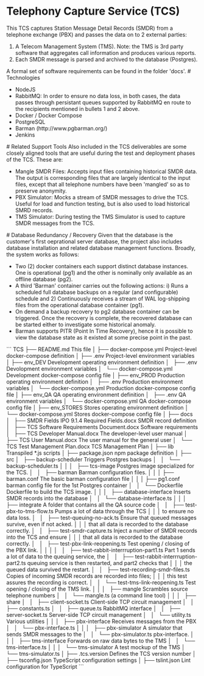 # Telephony Capture Service (TCS)
This TCS captures Station Message Detail Records (SMDR) from a telephone exchange (PBX) and passes the data on to 2 external parties:
<ol>
<li>A Telecom Management System (TMS).  Note: the TMS is 3rd party software that aggregates call information and produces various reports.</li>
<li>Each SMDR message is parsed and archived to the database (Postgres).</li>
</ol>
A formal set of software requirements can be found in the folder 'docs'. 
# Technologies
<ul>
<li>NodeJS</li>
<li>RabbitMQ: In order to ensure no data loss, in both cases, the data passes through persistant queues supported by RabbitMQ en route to the recipients mentioned in bullets 1 and 2 above.</li>
<li>Docker / Docker Compose</li>
<li>PostgreSQL</li>
<li>Barman (http://www.pgbarman.org/)</li>
<li>Jenkins</li>
</ul>
# Related Support Tools
Also included in the TCS deliverables are some closely aligned tools that are useful during the test and deployment phases of the TCS.  These are:
<ul>
<li>Mangle SMDR Files: Accepts input files containing historical SMDR data.  The output is corresponding files that are largely identical to the input files, except that all telephone numbers have been 'mangled' so as to preserve anonymity.</li>
<li>PBX Simulator: Mocks a stream of SMDR messages to drive the TCS.  Useful for load and function testing, but is also used to load historical SMRD records.</li>
<li>TMS Simulator: During testing the TMS Simulator is used to capture SMDR messages from the TCS.</li>
</ul>
# Database Redundancy / Recovery
Given that the database is the customer's first oeprational server database, the project also includes database installation and related database management functions.  Broadly, the system works as follows:
<ul>
<li>Two (2) docker containers each support distinct database instances.  One is operational (pg1) and the other is nominally only available as an offline database (pg2).</li>
<li>A third 'Barman' container carries out the following actions: i) Runs a scheduled full database backups on a regular (and configurable) schedule and 2) Continuously receives a stream of WAL log-shipping files from the operational database container (pg1).</li>
<li>On demand a backup recovery to pg2 database container can be triggered.  Once the recovery is complete, the recovered database can be started either to investigate some
historical anomaly.</li>
<li>Barman supports PITR (Point In Time Recovery), hence it is possible to view the database state as it existed at some precise point in the past.</li>
</ul>
```
TCS
├── README.md                                             This file
│
├── docker-compose.yml                                    Project-level docker-compose definition
│
├── .env                                                  Project-level environment variables
│
├── env_DEV                                               Development operating environment definition
│   ├── .env                                              Devolopment environment variables
│   └── docker-compose.yml                                Development docker-compose config file
│
├── env_PROD                                              Production operating environment definition
│   ├── .env                                              Production environment variables
│   └── docker-compose.yml                                Production docker-compose config file
│
├── env_QA                                                QA operating environment definition
│   ├── .env                                              QA environment variables
│   └── docker-compose.yml                                QA docker-compose config file
│
├── env_STORES                                            Stores operating environment definition
│   └── docker-compose.yml                                Stores docker-compose config file
│
├── docs
│   ├── SMDR Fields IPO 9.1.4 Required Fields.docx        SMDR record definition
│   ├── TCS Software Requirements Document.docx           Software requirements
│   ├── TCS Developer Manual.docx                         The developer-level user manual
│   ├── TCS User Manual.docx                              The user manual for the general user	
│   └── TCS Test Management Plan.docx                     TCS Management Plan
│
├── lib                                                   Transpiled *.js scripts
│
├── package.json                                          npm package definition
│
├── src                                                   
│   ├── backup-scheduler                                  Triggers Postgres backups
│   │   └── backup-scheduler.ts                         
│   │
│   ├── tcs-image                                         Postgres image specialized for the TCS.
│   │   ├── barman                                        Barman configuration files.
│   │   │   ├── barman.conf                               The basic barman configuration file
│   │   │   ├── pg1.conf                                  barman config file for the 1st Postgres container
│   │   └── Dockerfile                                    Dockerfile to build the TCS image.
│   │
│   ├── database-interface                                Inserts SMDR records into the database
│   │   └── database-interface.ts                         
│   │
│   ├── integrate                                         A folder that contains all the QA source code
│   │   ├── test-pbx-to-tms-flow.ts                       Pumps a lot of  data through the TCS
│   │   │                                                 to ensure no data loss.
│   │   ├── test-queuing-no-ack.ts                        Ensure that queued messages survive, even if not acked. 
│   │   │                                                 that all data is recorded to the database correctly.
│   │   ├── test-smdr-capture.ts                          Inject a number of SMDR records into the TCS and ensure 
│   │   │                                                 that all data is recorded to the database correctly.
│   │   ├── test-pbx-link-reopening.ts                    Test opening / closing of the PBX link.
│   │   │                                                 
│   │   ├── test-rabbit-interrruption-part1.ts            Part 1 sends a lot of data to the queuing service, the 
│   │   ├── test-rabbit-interrruption-part2.ts            queuing service is then restarted, and part2 checks that
│   │   │                                                 the queued data survived the restart.
│   │   ├── test-recording-smdr-files.ts                  Copies of incoming SMDR records are recorded into files;
│   │   │                                                 this test assures the recording is correct.
│   │   └── test-tms-link-reopening.ts                    Test opening / closing of the TMS link.
│   │
│   ├── mangle                                            Scrambles source telephone numbers
│   │   └── mangle.ts                                     (a command line tool)
│   │
│   ├── share
│   │   ├── client-socket.ts                              Client-side TCP circuit management
│   │   ├── constants.ts                                  
│   │   ├── queue.ts                                      RabbitMQ interface
│   │   ├── server-socket.ts                              Server-side TCP circuit management
│   │   └── utility.ts                                    Various utilities
│   │
│   ├── pbx-interface                                     Receives messages from the PBX
│   │   └── pbx-interface.ts                         
│   │
│   ├── pbx-simulator                                     A simulator that sends SMDR messages to the 
│   │   └── pbx-simulator.ts                              pbx-interface.
│   │
│   ├── tms-interface                                     Forwards on raw data bytes to the TMS
│   │   └── tms-interface.ts                         
│   │
│   └── tms-simulator                                     A test mockup of the TMS
│       └── tms-simulator.ts                         
│
├── .tcs.version                                          Defines the TCS version number
│
├── tsconfig.json                                         TypeScript configuration settings
│
├── tslint.json                                           Lint configuration for TypeScript
```

